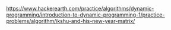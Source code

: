 https://www.hackerearth.com/practice/algorithms/dynamic-programming/introduction-to-dynamic-programming-1/practice-problems/algorithm/ikshu-and-his-new-year-matrix/
